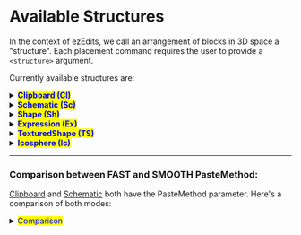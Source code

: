 # Available Structures

In the context of ezEdits, we call an arrangement of blocks in 3D space a "structure". Each placement command requires the user to provide a `<structure>` argument.

Currently available structures are:

<details>

<summary><mark style="color:blue;"><strong>Clipboard (Cl)</strong></mark></summary>

A structure based on your current WorldEdit Clipboard (//copy).

Syntax: <mark style="color:orange;">`Clipboard`</mark>

Abbr.: <mark style="color:orange;">`Cl`</mark>

Options:

* <mark style="color:blue;">**`Origin`**</mark><mark style="color:blue;">**&#x20;**</mark><mark style="color:blue;">**(O)**</mark>. Defaults to INHERENT.
  * INHERENT (I) will use the position it was copied at
  * CENTER (C) will use the geometric center of the clipboard
* <mark style="color:blue;">**`PasteMethod`**</mark><mark style="color:blue;">**&#x20;**</mark><mark style="color:blue;">**(PM**</mark><mark style="color:blue;">)</mark>. Defaults to FAST. See [#comparison-between-fast-and-smooth-pastemethod](available-structures.md#comparison-between-fast-and-smooth-pastemethod "mention")
  * FAST (fast): Default unaltered pasting of clipboards, like //paste
  * SMOOTHED (smooth): Applies interpolation when the placement cannot be matched into the world grid, e.g. when placing with a 45° rotated orientation. Has a slightly more smoothed look to it, which may preferred for freely rotated placements.
  * See [#comparison-between-fast-and-smooth-pastemethod](available-structures.md#comparison-between-fast-and-smooth-pastemethod "mention")

- Example: <mark style="color:orange;">`Clipboard(Origin:INHERENT,PasteMethod:SMOOTHED)`</mark> <mark style="color:orange;">or</mark> <mark style="color:orange;">`Cl(O:I,PM:smooth)`</mark>

</details>

<details>

<summary><mark style="color:blue;"><strong>Schematic (Sc)</strong></mark></summary>

A structure based on a schematic file.

Syntax: <mark style="color:orange;">`Schematic(Filename:<name>,...)`</mark>

Abbr.: <mark style="color:orange;">`Sc(N:<name>,...)`</mark>

Mandatory parameters:

* <mark style="color:orange;">**`Filename`**</mark> **(**<mark style="color:orange;">**`N`**</mark>**)**. The filename of the schematic you want to place.

Options:

* <mark style="color:blue;">**`Format`**</mark> **(**<mark style="color:blue;">**`F`**</mark>**)**. Format of the schematic file. Defaults to <mark style="color:blue;">`sponge.3`</mark> (or FAWE's fast if you're using FAWE). The default value should work for the majority of cases.
* <mark style="color:blue;">**`Origin`**</mark> **(**<mark style="color:blue;">**`O`**</mark>**)**. Defaults to <mark style="color:blue;">`INHERENT`</mark>.
  * INHERENT (I) will use the position it was copied at.
  * CENTER (C) will use the center of the clipboard's region as the origin instead.
* <mark style="color:blue;">**`PasteMethod`**</mark> **(**<mark style="color:blue;">**`PM`**</mark>). Defaults to <mark style="color:blue;">`FAST`</mark>.
  * FAST (fast): Default unaltered pasting of clipboards, like //paste
  * SMOOTHED (smooth): Applies interpolation when the placement cannot be matched into the world grid, e.g. when placing with a 45° rotated orientation. Has a slightly more smoothed look to it, which may preferred for freely rotated placements.
  * See [#comparison-between-fast-and-smooth-pastemethod](available-structures.md#comparison-between-fast-and-smooth-pastemethod "mention")

</details>

<details>

<summary><mark style="color:blue;"><strong>Shape (Sh)</strong></mark></summary>

An expression-based shape. EzEdits provides plenty of predefined ones. Material defined by a pattern.

Syntax: <mark style="color:orange;">`Shape(Shape:<shape>,Pattern:<pattern>)`</mark>

Abbr.: <mark style="color:orange;">`Sh(S:<shape>,P:<pattern>)`</mark>

Mandatory Parameters:

* <mark style="color:orange;">**`Shape`**</mark> (<mark style="color:orange;">**`S`**</mark>). Well, defines the shape of the Shape structure. Additional parameters are given within the parenthesis after. Available shapes are:
  *   `Cone`

      ![](../../.gitbook/assets/StructuresShapesCone.png)
  *   `Crystal([Sides:<sides>],[Extrusion:<value>])`

      ![](../../.gitbook/assets/StructuresShapesCrystal.gif)
  *   `Cuboid`

      ![](../../.gitbook/assets/StructuresShapesCuboid.png)
  *   `Curl`

      ![](../../.gitbook/assets/StructuresShapesCurl.png)
  *   `Cylinder`

      ![](../../.gitbook/assets/StructuresShapesCylinder.png)
  *   `Ellipsoid`

      ![](../../.gitbook/assets/StructuresShapesEllipsoid.png)
  *   `Fur`

      ![](../../.gitbook/assets/StructuresShapesFur.png)
  *   `Heart`

      ![](../../.gitbook/assets/StructuresShapesHeart.png)
  *   `Jellybean`

      ![](../../.gitbook/assets/StructuresShapesJellybean.png)
  *   `Leaf`

      ![](../../.gitbook/assets/StructuresShapesLeaf.png)
  *   `Lemon`

      ![](../../.gitbook/assets/StructuresShapesLemon.png)
  *   `Onion`

      ![](../../.gitbook/assets/StructuresShapesOnion.png)
  *   `Polygon([Sides:<sides>])`

      ![](../../.gitbook/assets/StructuresShapesPolygon.gif)
  *   `Pyramid([Sides:<sides>])`

      ![](../../.gitbook/assets/StructuresShapesPyramid.gif)
  *   `Supersphere(Exponent:<exponent>)`

      ![](../../.gitbook/assets/StructuresShapesSupersphere.gif)
  *   `Tetrahedron`

      ![](../../.gitbook/assets/StructuresShapesTetrahedron.png)
  *   `Torus(Thickness:<value>)`

      ![](../../.gitbook/assets/StructuresShapesTorus.gif)
  * `=<expression>`
    * In addition to predefined shapes, you can also define your own shape with a WorldEdit expression.
    * For example, this expression will create spirals:\
      <mark style="color:blue;">`Shape(S:`</mark><mark style="color:blue;">**`=x+=sin(2*pi*y)/2;z+=cos(2*pi*y)/2;x*x+z*z<0.3^2`**</mark><mark style="color:blue;">`,P:clay)`</mark>
* <mark style="color:orange;">**`Pattern`**</mark> (<mark style="color:orange;">**`P`**</mark>). The pattern which the shape should be made of.
  * Note: Commas `,` being part of the argument breaks the input parser. If you want to use a pattern that uses commas then you need to put your Pattern argument in quotes: E.g. <mark style="color:blue;">`Sh(S:Cone,Pattern:`</mark><mark style="color:blue;">**`"dirt,diamond_block"`**</mark><mark style="color:blue;">`)`</mark>

</details>

<details>

<summary><mark style="color:blue;"><strong>Expression (Ex)</strong></mark></summary>

An expression-based shape. One expression defines both the shape and the texturing.

Syntax: <mark style="color:orange;">`Expression(Expression:=<expression>,Palette:<palette>)`</mark>

Abbr.: <mark style="color:orange;">`Ex(E:=<expression>,P:<palette>)`</mark>

Mandatory Parameters:

* <mark style="color:orange;">**`Expression`**</mark> **(**<mark style="color:orange;">**`E`**</mark>**)**. Input variables are `x`, `y`, and `z`, all between \[-1,1]. `x=0`,`y=0`,`z=0` is the origin of the structure.
  * If the expression f(x,y,z) evaluates as _f_≤_0_, 0 or negative, then the position will be air.
  * If it evaluates as _1>f>0_, between 0 and 1, then the according palette block is placed.
  * Otherwise, any value 1 or larger will place the last palette block.
* <mark style="color:orange;">**`Palette`**</mark> **(**<mark style="color:orange;">**`P`**</mark>**)**. The set of blocks of which the structure should be made of.
  * Note: Commas `,` being part of the argument breaks the input parser. If you want to use a palette that uses commas then you need to put your Palette argument in quotes: E.g. <mark style="color:blue;">`Ex(E:=y*.5+.5,Palette:`</mark><mark style="color:blue;">**`"##GlowOrange,-##GlowPurple"`**</mark><mark style="color:blue;">`)`</mark>

</details>

<details>

<summary><mark style="color:blue;"><strong>TexturedShape (TS)</strong></mark></summary>

An expression-based shape with an expression-based texturing. The Shape parameter defines its shape. The Palette and Texturing-Shape parameters define its material.

Syntax: <mark style="color:orange;">`TexturedShape(Shape:<shape>,TexturingShape:<shape>,Palette:<palette>)`</mark>

Abbr.: <mark style="color:orange;">`TS(S:<shape>,T:<shape>,P:<palette>)`</mark>

Mandatory Parameters:

* <mark style="color:orange;">**`Shape`**</mark> **(**<mark style="color:orange;">**`S`**</mark>**)**. See [Shape Structure](available-structures.md#shape-sh).
* <mark style="color:orange;">**`TexturingShape`**</mark> **(**<mark style="color:orange;">**`T`**</mark>**)**. Defines which parts of the shape are painted with which blocks of the palette. Accepts a shape, just like the Shape Parameter.
* <mark style="color:orange;">**`Palette`**</mark> **(**<mark style="color:orange;">**`P`**</mark>**)**<mark style="color:orange;">.</mark> The set of blocks of which the shape should be made of.
  * Note: Commas `,` being part of the argument breaks the input parser. If you want to use a palette that uses commas then you need to put your Palette argument in quotes: E.g. <mark style="color:blue;">`TS(S:Cone,T:=y*.5+.5;Palette:`</mark><mark style="color:blue;">**`"dirt,diamond_block"`**</mark><mark style="color:blue;">`)`</mark>

</details>

<details>

<summary><mark style="color:blue;"><strong>Icosphere (Ic)</strong></mark></summary>

(<mark style="color:red;">**`!`**</mark>) Only available if [Arceon](https://www.patreon.com/c/arcaniax/home) v0.4.8 or higher is running on your server.

A deformed icosphere. Popularised in the building community under the [Arceon Boulder](https://github.com/Brennian/Arceon-1.14/wiki/Brushes#boulder-brush).

Syntax: <mark style="color:orange;">`Icosphere(Pattern:<pattern>,Randomness:<value>,Subdivisions:<value>)`</mark>

Abbr.: <mark style="color:orange;">`Ic(P:<pattern>,R:<value>,S:<value>)`</mark>

Mandatory Parameters:

* <mark style="color:orange;">**`Pattern`**</mark> (<mark style="color:orange;">**`P`**</mark>). The pattern which the shape should be made of.
  * Note: Commas `,` being part of the argument breaks the input parser. If you want to use a pattern that uses commas then you need to put your Pattern argument in quotes: E.g. <mark style="color:blue;">`Ic(P:`</mark><mark style="color:blue;">**`"dirt,diamond_block"`**</mark><mark style="color:blue;">`)`</mark>&#x20;

Optional Parameters:

* <mark style="color:blue;">**`Randomness`**</mark> **(**<mark style="color:blue;">**`R`**</mark>**)**. Defines how strongly the icosphere is deformed.
  * Defaults to <mark style="color:blue;">`0.5`</mark>.
  * Accepts a value between 0 and 1:
    * 0 resulting in a perfectly uniform icosphere,
    * ![](../../.gitbook/assets/StructuresIcosphere_example1.png)
    * 0.5 results in a fairly deformed boulder shape.
    * ![](../../.gitbook/assets/StructuresIcosphere_example2.gif)
    * 1 resulting in a maximally deformed boulder shape.
    * ![](../../.gitbook/assets/StructuresIcosphere_example3.gif)
    * All above examples at Subdivisions=0.
* <mark style="color:blue;">**`Subdivisions`**</mark> **(**<mark style="color:blue;">**`S`**</mark>**)**<mark style="color:orange;">.</mark> Determines the amount of polygons used.
  * Defaults to <mark style="color:blue;">`0`</mark>.
  * Choose between 0, 1, 2, 3, 4:
    * 0 results in the most low-poly look
    * ![](../../.gitbook/assets/StructuresIcosphere_example2.gif)
    * 1
    * ![](../../.gitbook/assets/StructuresIcosphere_example4.gif)
    * 2
    * ![](../../.gitbook/assets/StructuresIcosphere_example5.gif)
    * 3
    * ![](../../.gitbook/assets/StructuresIcosphere_example6.gif)
    * 4 results in many polygons used, but also limits the amount of randomness, resulting in a pretty spherical look even with maximum randomness as you can already see with 3 subdivisions.
  * (<mark style="color:red;">**`!`**</mark>) Large values have a large performance impact.

Remember: All of the given examples were rendered with equal dimensions across all three axes. Use the [dimensions parameter](placement-parameters.md#controlling-dimensions-s-less-than-dimensions-greater-than) to stretch and squish along the three axes.

</details>

***

### Comparison between FAST and SMOOTH PasteMethod:

[Clipboard](available-structures.md#clipboard-cl) and [Schematic](available-structures.md#schematic-sc) both have the PasteMethod parameter. Here's a comparison of both modes:

<details>

<summary><mark style="color:blue;">Comparison</mark></summary>

Let's say this is our clipboard or our schematic:

<img src="../../.gitbook/assets/StructuresPasteMethod_example1.png" alt="" data-size="original">

Here's how it would look pasted at an odd angle when using

* `PasteMethod:FAST`

<img src="../../.gitbook/assets/StructuresPasteMethod_example2.png" alt="" data-size="original">

* vs `PasteMethod:SMOOTHED`

<img src="../../.gitbook/assets/StructuresPasteMethod_example3.png" alt="" data-size="original">

Or when pasted a significantly larger size:

* `PasteMethod:FAST`

<img src="../../.gitbook/assets/StructuresPasteMethod_example4.png" alt="" data-size="original">

* vs `PasteMethod:SMOOTHED`

<img src="../../.gitbook/assets/StructuresPasteMethod_example5.png" alt="" data-size="original">

There's also an additional parameter to the SMOOTHED PasteMethod: The `FillBias`. It allows you to specify whether the tool should try to place _more_ blocks or try to place _less_ blocks. This could be particularly helpful for e.g., particularly thin structures.

Let's say this curved one-block thick sheet is our clipboard/schematic now.

<img src="../../.gitbook/assets/StructuresPasteMethod_example6.png" alt="" data-size="original">

Here's how _it_ would look pasted **at an odd angle** when using

* `//paste` or`PasteMethod:FAST`

<img src="../../.gitbook/assets/StructuresPasteMethod_example7.png" alt="" data-size="original">

* compared to `PasteMethod:SMOOTHED`

<img src="../../.gitbook/assets/StructuresPasteMethod_example9.png" alt="" data-size="original">

* compared to `PasteMethod:SMOOTHED,FillBias:3` (default FillBias is 1.0)

<img src="../../.gitbook/assets/StructuresPasteMethod_example8.png" alt="" data-size="original">

* compared to a GIF going from `Fillbias:`**`0.25`** up to `Fillbias:`**`3.0`**

<img src="../../.gitbook/assets/StructuresPasteMethod_example10.gif" alt="" data-size="original">

</details>
